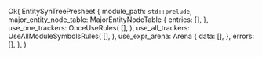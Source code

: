 Ok(
    EntitySynTreePresheet {
        module_path: `std::prelude`,
        major_entity_node_table: MajorEntityNodeTable {
            entries: [],
        },
        use_one_trackers: OnceUseRules(
            [],
        ),
        use_all_trackers: UseAllModuleSymbolsRules(
            [],
        ),
        use_expr_arena: Arena {
            data: [],
        },
        errors: [],
    },
)